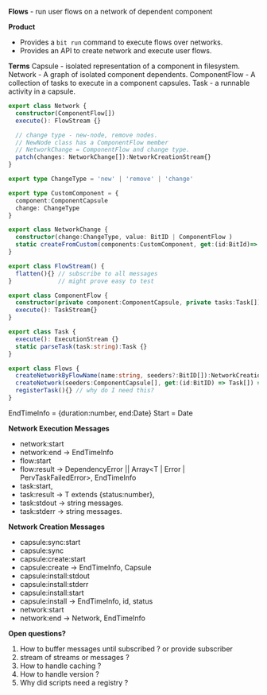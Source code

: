 **Flows** - run user flows on a network of dependent component

**Product**
- Provides a `bit run` command to execute flows over networks.
- Provides an API to create network and execute user flows.

**Terms**
Capsule - isolated representation of a component in filesystem.
Network - A graph of isolated component dependents.
ComponentFlow - A collection of tasks to execute in a component capsules.
Task - a runnable activity in a capsule.

```ts
export class Network {
  constructor(ComponentFlow[])
  execute(): FlowStream {}

  // change type - new-node, remove nodes.
  // NewNode class has a ComponentFlow member
  // NetworkChange = ComponentFlow and change type.
  patch(changes: NetworkChange[]):NetworkCreationStream{}
}

export type ChangeType = 'new' | 'remove' | 'change'

export type CustomComponent = {
  component:ComponentCapsule
  change: ChangeType
}

export class NetworkChange {
  constructor(change:ChangeType, value: BitID | ComponentFlow )
  static createFromCustom(components:CustomComponent, get:(id:BitId)=> Task[]):NetworkChange[]
}

export class FlowStream() {
  flatten(){} // subscribe to all messages
}             // might prove easy to test

export class ComponentFlow {
  constructor(private component:ComponentCapsule, private tasks:Task[]) {}
  execute(): TaskStream{}
}

export class Task {
  execute(): ExecutionStream {}
  static parseTask(task:string):Task {}
}

export class Flows {
  createNetworkByFlowName(name:string, seeders?:BitID[]):NetworkCreationStream {}  // for Run in workspace
  createNetwork(seeders:ComponentCapsule[], get:(id:BitID) => Task[]) => NetworkCreationStream {} // for compile
  registerTask(){} // why do I need this?
}
```
EndTimeInfo = {duration:number, end:Date}
Start = Date

**Network Execution Messages**
- network:start
- network:end -> EndTimeInfo
- flow:start
- flow:result -> DependencyError || Array<T | Error | PervTaskFailedError>, EndTimeInfo
- task:start,
- task:result -> T extends {status:number},
- task:stdout -> string messages.
- task:stderr -> string messages.


**Network Creation Messages**
- capsule:sync:start
- capsule:sync
- capsule:create:start
- capsule:create -> EndTimeInfo, Capsule
- capsule:install:stdout
- capsule:install:stderr
- capsule:install:start
- capsule:install -> EndTimeInfo, id, status
- network:start
- network:end -> Network, EndTimeInfo

**Open questions?**
1. How to buffer messages until subscribed ? or provide subscriber
2. stream of streams or messages ?
3. How to handle caching ?
4. How to handle version ?
5. Why did scripts need a registry ?


